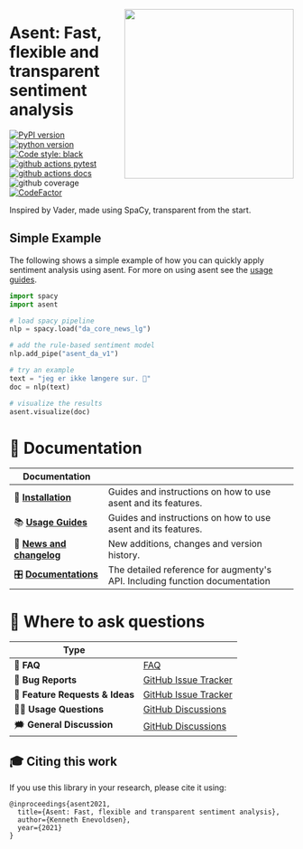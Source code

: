 <a href="https://github.com/kennethenevoldsen/asent"><img src="https://github.com/KennethEnevoldsen/asent/blob/main/docs/img/logo_black_font.png?raw=true" width="300" align="right" /></a>
# Asent: Fast, flexible and transparent sentiment analysis


[![PyPI version](https://badge.fury.io/py/asent.svg)](https://pypi.org/project/asent/)
[![python version](https://img.shields.io/badge/Python-%3E=3.7-blue)](https://github.com/kennethenevoldsen/asent)
[![Code style: black](https://img.shields.io/badge/Code%20Style-Black-black)](https://black.readthedocs.io/en/stable/the_black_code_style/current_style.html)
[![github actions pytest](https://github.com/kennethenevoldsen/asent/actions/workflows/pytest-cov-comment.yml/badge.svg)](https://github.com/kennethenevoldsen/asent/actions)
[![github actions docs](https://github.com/kennethenevoldsen/asent/actions/workflows/documentation.yml/badge.svg)](https://kennethenevoldsen.github.io/asent/)
![github coverage](https://img.shields.io/endpoint?url=https://gist.githubusercontent.com/KennethEnevoldsen/95471fd640b6c1c09717c5f88e2e9fae/raw/badge-asent-pytest-coverage.json)
[![CodeFactor](https://www.codefactor.io/repository/github/kennethenevoldsen/asent/badge)](https://www.codefactor.io/repository/github/kennethenevoldsen/asent)
<!-- [![pip downloads](https://img.shields.io/pypi/dm/asent.svg)](https://pypi.org/project/asent/) -->
<!-- [![Streamlit App](https://static.streamlit.io/badges/streamlit_badge_black_white.svg)](https://share.streamlit.io/kennethenevoldsen/asent/dev/streamlit.py) -->


Inspired by Vader, made using SpaCy, transparent from the start.


## Simple Example
The following shows a simple example of how you can quickly apply sentiment analysis using asent. For more on using asent see the [usage guides].

```python
import spacy
import asent

# load spacy pipeline
nlp = spacy.load("da_core_news_lg")

# add the rule-based sentiment model
nlp.add_pipe("asent_da_v1")

# try an example
text = "jeg er ikke længere sur. 👿"
doc = nlp(text)

# visualize the results
asent.visualize(doc)
```

# 📖 Documentation

| Documentation              |                                                                             |
| -------------------------- | --------------------------------------------------------------------------- |
| 🔧 **[Installation]**       | Guides and instructions on how to use asent and its features.               |
| 📚 **[Usage Guides]**       | Guides and instructions on how to use asent and its features.               |
| 📰 **[News and changelog]** | New additions, changes and version history.                                 |
| 🎛 **[Documentations]**     | The detailed reference for augmenty's API. Including function documentation |

[Documentations]: https://kennethenevoldsen.github.io/asent/index.html
[Installation]: https://kennethenevoldsen.github.io/asent/installation.html
[usage guides]: https://kennethenevoldsen.github.io/asent/introduction.html
[api references]: https://kennethenevoldsen.github.io/asent/
[Demo]: https://share.streamlit.io/kennethenevoldsen/augmenty/dev/streamlit.py
[News and changelog]: https://kennethenevoldsen.github.io/augmenty/news.html

# 💬 Where to ask questions

| Type                           |                        |
| ------------------------------ | ---------------------- |
| 🚨 **FAQ**                      | [FAQ]                  |
| 🚨 **Bug Reports**              | [GitHub Issue Tracker] |
| 🎁 **Feature Requests & Ideas** | [GitHub Issue Tracker] |
| 👩‍💻 **Usage Questions**          | [GitHub Discussions]   |
| 🗯 **General Discussion**       | [GitHub Discussions]   |


[FAQ]: https://kennethenevoldsen.github.io/augmenty/faq.html
[github issue tracker]: https://github.com/kennethenevoldsen/asent/issues
[github discussions]: https://github.com/kennethenevoldsen/asent/discussions

## 🎓 Citing this work

If you use this library in your research, please cite it using:

```
@inproceedings{asent2021,
  title={Asent: Fast, flexible and transparent sentiment analysis},
  author={Kenneth Enevoldsen},
  year={2021}
}
```
